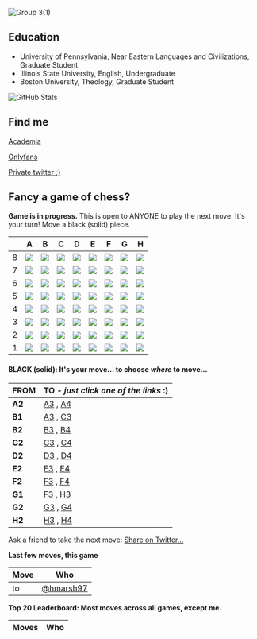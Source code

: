 ![Group 3(1)](https://github.com/user-attachments/assets/b01b09f8-eb27-463c-af08-cafbd3f43115)

## Education
* University of Pennsylvania, Near Eastern Languages and Civilizations, Graduate Student
* Illinois State University, English, Undergraduate
* Boston University, Theology, Graduate Student

<p>
  <img src="https://github-readme-stats.vercel.app/api?username=hmarsh97&amp;show_icons=true" alt="GitHub Stats">
</p>

## Find me
[Academia](https://upenn.academia.edu/HoldenMarshall)

[Onlyfans](https://upenn.academia.edu/HoldenMarshall)

[Private twitter ;)](https://upenn.academia.edu/HoldenMarshall)

## Fancy a game of chess?
**Game is in progress.** This is open to ANYONE to play the next move. It's your turn! Move a black (solid) piece.  

|   | A | B | C | D | E | F | G | H |
| - | - | - | - | - | - | - | - | - |
| 8 | ![](https://raw.githubusercontent.com/hmarsh97/hmarsh97/master/chess_images/r.png) | ![](https://raw.githubusercontent.com/hmarsh97/hmarsh97/master/chess_images/n.png) | ![](https://raw.githubusercontent.com/hmarsh97/hmarsh97/master/chess_images/b.png) | ![](https://raw.githubusercontent.com/hmarsh97/hmarsh97/master/chess_images/q.png) | ![](https://raw.githubusercontent.com/hmarsh97/hmarsh97/master/chess_images/k.png) | ![](https://raw.githubusercontent.com/hmarsh97/hmarsh97/master/chess_images/b.png) | ![](https://raw.githubusercontent.com/hmarsh97/hmarsh97/master/chess_images/blank.png) | ![](https://raw.githubusercontent.com/hmarsh97/hmarsh97/master/chess_images/r.png) |
| 7 | ![](https://raw.githubusercontent.com/hmarsh97/hmarsh97/master/chess_images/p.png) | ![](https://raw.githubusercontent.com/hmarsh97/hmarsh97/master/chess_images/p.png) | ![](https://raw.githubusercontent.com/hmarsh97/hmarsh97/master/chess_images/blank.png) | ![](https://raw.githubusercontent.com/hmarsh97/hmarsh97/master/chess_images/blank.png) | ![](https://raw.githubusercontent.com/hmarsh97/hmarsh97/master/chess_images/p.png) | ![](https://raw.githubusercontent.com/hmarsh97/hmarsh97/master/chess_images/p.png) | ![](https://raw.githubusercontent.com/hmarsh97/hmarsh97/master/chess_images/p.png) | ![](https://raw.githubusercontent.com/hmarsh97/hmarsh97/master/chess_images/p.png) |
| 6 | ![](https://raw.githubusercontent.com/hmarsh97/hmarsh97/master/chess_images/blank.png) | ![](https://raw.githubusercontent.com/hmarsh97/hmarsh97/master/chess_images/blank.png) | ![](https://raw.githubusercontent.com/hmarsh97/hmarsh97/master/chess_images/blank.png) | ![](https://raw.githubusercontent.com/hmarsh97/hmarsh97/master/chess_images/p.png) | ![](https://raw.githubusercontent.com/hmarsh97/hmarsh97/master/chess_images/blank.png) | ![](https://raw.githubusercontent.com/hmarsh97/hmarsh97/master/chess_images/n.png) | ![](https://raw.githubusercontent.com/hmarsh97/hmarsh97/master/chess_images/blank.png) | ![](https://raw.githubusercontent.com/hmarsh97/hmarsh97/master/chess_images/blank.png) |
| 5 | ![](https://raw.githubusercontent.com/hmarsh97/hmarsh97/master/chess_images/blank.png) | ![](https://raw.githubusercontent.com/hmarsh97/hmarsh97/master/chess_images/blank.png) | ![](https://raw.githubusercontent.com/hmarsh97/hmarsh97/master/chess_images/blank.png) | ![](https://raw.githubusercontent.com/hmarsh97/hmarsh97/master/chess_images/P.png) | ![](https://raw.githubusercontent.com/hmarsh97/hmarsh97/master/chess_images/blank.png) | ![](https://raw.githubusercontent.com/hmarsh97/hmarsh97/master/chess_images/blank.png) | ![](https://raw.githubusercontent.com/hmarsh97/hmarsh97/master/chess_images/blank.png) | ![](https://raw.githubusercontent.com/hmarsh97/hmarsh97/master/chess_images/blank.png) |
| 4 | ![](https://raw.githubusercontent.com/hmarsh97/hmarsh97/master/chess_images/blank.png) | ![](https://raw.githubusercontent.com/hmarsh97/hmarsh97/master/chess_images/blank.png) | ![](https://raw.githubusercontent.com/hmarsh97/hmarsh97/master/chess_images/blank.png) | ![](https://raw.githubusercontent.com/hmarsh97/hmarsh97/master/chess_images/blank.png) | ![](https://raw.githubusercontent.com/hmarsh97/hmarsh97/master/chess_images/blank.png) | ![](https://raw.githubusercontent.com/hmarsh97/hmarsh97/master/chess_images/blank.png) | ![](https://raw.githubusercontent.com/hmarsh97/hmarsh97/master/chess_images/blank.png) | ![](https://raw.githubusercontent.com/hmarsh97/hmarsh97/master/chess_images/blank.png) |
| 3 | ![](https://raw.githubusercontent.com/hmarsh97/hmarsh97/master/chess_images/blank.png) | ![](https://raw.githubusercontent.com/hmarsh97/hmarsh97/master/chess_images/blank.png) | ![](https://raw.githubusercontent.com/hmarsh97/hmarsh97/master/chess_images/N.png) | ![](https://raw.githubusercontent.com/hmarsh97/hmarsh97/master/chess_images/blank.png) | ![](https://raw.githubusercontent.com/hmarsh97/hmarsh97/master/chess_images/blank.png) | ![](https://raw.githubusercontent.com/hmarsh97/hmarsh97/master/chess_images/Q.png) | ![](https://raw.githubusercontent.com/hmarsh97/hmarsh97/master/chess_images/blank.png) | ![](https://raw.githubusercontent.com/hmarsh97/hmarsh97/master/chess_images/blank.png) |
| 2 | ![](https://raw.githubusercontent.com/hmarsh97/hmarsh97/master/chess_images/P.png) | ![](https://raw.githubusercontent.com/hmarsh97/hmarsh97/master/chess_images/P.png) | ![](https://raw.githubusercontent.com/hmarsh97/hmarsh97/master/chess_images/P.png) | ![](https://raw.githubusercontent.com/hmarsh97/hmarsh97/master/chess_images/B.png) | ![](https://raw.githubusercontent.com/hmarsh97/hmarsh97/master/chess_images/blank.png) | ![](https://raw.githubusercontent.com/hmarsh97/hmarsh97/master/chess_images/P.png) | ![](https://raw.githubusercontent.com/hmarsh97/hmarsh97/master/chess_images/P.png) | ![](https://raw.githubusercontent.com/hmarsh97/hmarsh97/master/chess_images/P.png) |
| 1 | ![](https://raw.githubusercontent.com/hmarsh97/hmarsh97/master/chess_images/R.png) | ![](https://raw.githubusercontent.com/hmarsh97/hmarsh97/master/chess_images/blank.png) | ![](https://raw.githubusercontent.com/hmarsh97/hmarsh97/master/chess_images/blank.png) | ![](https://raw.githubusercontent.com/hmarsh97/hmarsh97/master/chess_images/blank.png) | ![](https://raw.githubusercontent.com/hmarsh97/hmarsh97/master/chess_images/K.png) | ![](https://raw.githubusercontent.com/hmarsh97/hmarsh97/master/chess_images/B.png) | ![](https://raw.githubusercontent.com/hmarsh97/hmarsh97/master/chess_images/N.png) | ![](https://raw.githubusercontent.com/hmarsh97/hmarsh97/master/chess_images/R.png) |

#### **BLACK (solid):** It's your move... to choose _where_ to move...

| FROM | TO - _just click one of the links_ :) |
| ---- | -- |
| **A2** | [A3](https://github.com/hmarsh97/hmarsh97/issues/new?title=chess%7Cmove%7Ca2a3%7C14&body=Just+push+%27Submit+new+issue%27.+You+don%27t+need+to+do+anything+else.) , [A4](https://github.com/hmarsh97/hmarsh97/issues/new?title=chess%7Cmove%7Ca2a4%7C14&body=Just+push+%27Submit+new+issue%27.+You+don%27t+need+to+do+anything+else.) |
| **B1** | [A3](https://github.com/hmarsh97/hmarsh97/issues/new?title=chess%7Cmove%7Cb1a3%7C14&body=Just+push+%27Submit+new+issue%27.+You+don%27t+need+to+do+anything+else.) , [C3](https://github.com/hmarsh97/hmarsh97/issues/new?title=chess%7Cmove%7Cb1c3%7C14&body=Just+push+%27Submit+new+issue%27.+You+don%27t+need+to+do+anything+else.) |
| **B2** | [B3](https://github.com/hmarsh97/hmarsh97/issues/new?title=chess%7Cmove%7Cb2b3%7C14&body=Just+push+%27Submit+new+issue%27.+You+don%27t+need+to+do+anything+else.) , [B4](https://github.com/hmarsh97/hmarsh97/issues/new?title=chess%7Cmove%7Cb2b4%7C14&body=Just+push+%27Submit+new+issue%27.+You+don%27t+need+to+do+anything+else.) |
| **C2** | [C3](https://github.com/hmarsh97/hmarsh97/issues/new?title=chess%7Cmove%7Cc2c3%7C14&body=Just+push+%27Submit+new+issue%27.+You+don%27t+need+to+do+anything+else.) , [C4](https://github.com/hmarsh97/hmarsh97/issues/new?title=chess%7Cmove%7Cc2c4%7C14&body=Just+push+%27Submit+new+issue%27.+You+don%27t+need+to+do+anything+else.) |
| **D2** | [D3](https://github.com/hmarsh97/hmarsh97/issues/new?title=chess%7Cmove%7Cd2d3%7C14&body=Just+push+%27Submit+new+issue%27.+You+don%27t+need+to+do+anything+else.) , [D4](https://github.com/hmarsh97/hmarsh97/issues/new?title=chess%7Cmove%7Cd2d4%7C14&body=Just+push+%27Submit+new+issue%27.+You+don%27t+need+to+do+anything+else.) |
| **E2** | [E3](https://github.com/hmarsh97/hmarsh97/issues/new?title=chess%7Cmove%7Ce2e3%7C14&body=Just+push+%27Submit+new+issue%27.+You+don%27t+need+to+do+anything+else.) , [E4](https://github.com/hmarsh97/hmarsh97/issues/new?title=chess%7Cmove%7Ce2e4%7C14&body=Just+push+%27Submit+new+issue%27.+You+don%27t+need+to+do+anything+else.) |
| **F2** | [F3](https://github.com/hmarsh97/hmarsh97/issues/new?title=chess%7Cmove%7Cf2f3%7C14&body=Just+push+%27Submit+new+issue%27.+You+don%27t+need+to+do+anything+else.) , [F4](https://github.com/hmarsh97/hmarsh97/issues/new?title=chess%7Cmove%7Cf2f4%7C14&body=Just+push+%27Submit+new+issue%27.+You+don%27t+need+to+do+anything+else.) |
| **G1** | [F3](https://github.com/hmarsh97/hmarsh97/issues/new?title=chess%7Cmove%7Cg1f3%7C14&body=Just+push+%27Submit+new+issue%27.+You+don%27t+need+to+do+anything+else.) , [H3](https://github.com/hmarsh97/hmarsh97/issues/new?title=chess%7Cmove%7Cg1h3%7C14&body=Just+push+%27Submit+new+issue%27.+You+don%27t+need+to+do+anything+else.) |
| **G2** | [G3](https://github.com/hmarsh97/hmarsh97/issues/new?title=chess%7Cmove%7Cg2g3%7C14&body=Just+push+%27Submit+new+issue%27.+You+don%27t+need+to+do+anything+else.) , [G4](https://github.com/hmarsh97/hmarsh97/issues/new?title=chess%7Cmove%7Cg2g4%7C14&body=Just+push+%27Submit+new+issue%27.+You+don%27t+need+to+do+anything+else.) |
| **H2** | [H3](https://github.com/hmarsh97/hmarsh97/issues/new?title=chess%7Cmove%7Ch2h3%7C14&body=Just+push+%27Submit+new+issue%27.+You+don%27t+need+to+do+anything+else.) , [H4](https://github.com/hmarsh97/hmarsh97/issues/new?title=chess%7Cmove%7Ch2h4%7C14&body=Just+push+%27Submit+new+issue%27.+You+don%27t+need+to+do+anything+else.) |

Ask a friend to take the next move: [Share on Twitter...](https://twitter.com/share?text=I'm+playing+chess+on+a+GitHub+Profile+Readme!+Can+you+please+take+the+next+move+at+https://github.com/hmarsh97)

**Last few moves, this game**

| Move  | Who |
| ----- | --- |
|  to  | [@hmarsh97](https://github.com/hmarsh97) |

**Top 20 Leaderboard: Most moves across all games, except me.**

| Moves | Who |
| ----- | --- |
